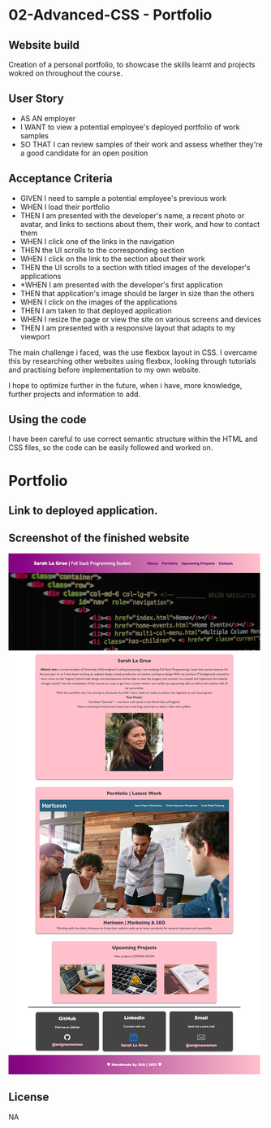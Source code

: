 # 02-Advanced-CSS - Portfolio

## Website build

Creation of a personal portfolio, to showcase the skills learnt and projects wokred on throughout the course.

## User Story

* AS AN employer
* I WANT to view a potential employee's deployed portfolio of work samples
* SO THAT I can review samples of their work and assess whether they're a good candidate for an open position

## Acceptance Criteria
* GIVEN I need to sample a potential employee's previous work
* WHEN I load their portfolio
* THEN I am presented with the developer's name, a recent photo or avatar, and links to sections about them, their work, and how to contact them
* WHEN I click one of the links in the navigation
* THEN the UI scrolls to the corresponding section
* WHEN I click on the link to the section about their work
* THEN the UI scrolls to a section with titled images of the developer's applications
* *WHEN I am presented with the developer's first application
* THEN that application's image should be larger in size than the others
* WHEN I click on the images of the applications
* THEN I am taken to that deployed application
* WHEN I resize the page or view the site on various screens and devices
* THEN I am presented with a responsive layout that adapts to my viewport

The main challenge i faced, was the use flexbox layout in CSS. I overcame this by researching other websites using flexbox, looking through tutorials and practising before implementation to my own website.

I hope to optimize further in the future, when i have, more knowledge, further projects and information to add.

## Using the code
I have been careful to use correct semantic structure within the HTML and CSS files, so the code can be easily followed and worked on.

# Portfolio

## Link to deployed application.



## Screenshot of the finished website 

![Portfolio](./assets/images/screenshot.png)

## License

NA


